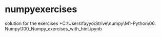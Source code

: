 # numpyexercises
solution for the exercises
*C:\Users\fayyo\Strive\numpy\M1-Python\06. Numpy\100_Numpy_exercises_with_hint.ipynb
